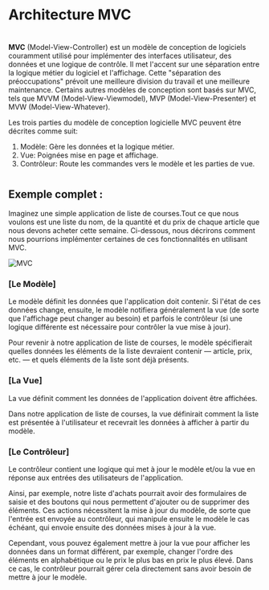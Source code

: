 # Architecture MVC

# 

**MVC** (Model-View-Controller) est un modèle de conception de logiciels couramment utilisé pour implémenter des interfaces utilisateur, des données et une logique de contrôle. Il met l'accent sur une séparation entre la logique métier du logiciel et l'affichage. Cette "séparation des préoccupations" prévoit une meilleure division du travail et une meilleure maintenance. Certains autres modèles de conception sont basés sur MVC, tels que MVVM (Model-View-Viewmodel), MVP (Model-View-Presenter) et MVW (Model-View-Whatever).

                               

Les trois parties du modèle de conception logicielle MVC peuvent être décrites comme suit:

1. Modèle: Gère les données et la logique métier.
2. Vue: Poignées mise en page et affichage.
3. Contrôleur: Route les commandes vers le modèle et les parties de vue.

# 

## Exemple complet :

Imaginez une simple application de liste de courses.Tout ce que nous voulons est une liste du nom, de la quantité et du prix de chaque article que nous devons acheter cette semaine. Ci-dessous, nous décrirons comment nous pourrions implémenter certaines de ces fonctionnalités en utilisant MVC.

![MVC](https://developer.mozilla.org/en-US/docs/Glossary/MVC/model-view-controller-light-blue.png)


### [**Le Modèle**]

Le modèle définit les données que l'application doit contenir. Si l'état de ces données change, ensuite, le modèle notifiera généralement la vue (de sorte que l'affichage peut changer au besoin) et parfois le contrôleur (si une logique différente est nécessaire pour contrôler la vue mise à jour).

Pour revenir à notre application de liste de courses, le modèle spécifierait quelles données les éléments de la liste devraient contenir — article, prix, etc. — et quels éléments de la liste sont déjà présents.

### [**La Vue**]

La vue définit comment les données de l'application doivent être affichées.

Dans notre application de liste de courses, la vue définirait comment la liste est présentée à l'utilisateur et recevrait les données à afficher à partir du modèle.

### [**Le Contrôleur**]

Le contrôleur contient une logique qui met à jour le modèle et/ou la vue en réponse aux entrées des utilisateurs de l'application.

Ainsi, par exemple, notre liste d'achats pourrait avoir des formulaires de saisie et des boutons qui nous permettent d'ajouter ou de supprimer des éléments. Ces actions nécessitent la mise à jour du modèle, de sorte que l'entrée est envoyée au contrôleur, qui manipule ensuite le modèle le cas échéant, qui envoie ensuite des données mises à jour à la vue.

Cependant, vous pouvez également mettre à jour la vue pour afficher les données dans un format différent, par exemple, changer l'ordre des éléments en alphabétique ou le prix le plus bas en prix le plus élevé. Dans ce cas, le contrôleur pourrait gérer cela directement sans avoir besoin de mettre à jour le modèle.














